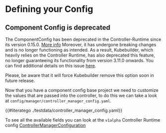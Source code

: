 # Defining your Config

<aside class="note warning">
<h1>Component Config is deprecated</h1>

The ComponentConfig has been deprecated in the Controller-Runtime since its version 0.15.0.  [More info](https://github.com/kubernetes-sigs/controller-runtime/issues/895)
Moreover, it has undergone breaking changes and is no longer functioning as intended.
As a result, Kubebuilder, which heavily relies on the Controller Runtime, has also deprecated this feature,
no longer guaranteeing its functionality from version 3.11.0 onwards. You can find additional details on this issue [here](https://github.com/kubernetes-sigs/controller-runtime/issues/2370).

Please, be aware that it will force Kubebuilder remove this option soon in future release.

</aside>

Now that you have a component config base project we need to customize the
values that are passed into the controller, to do this we can take a look at 
`config/manager/controller_manager_config.yaml`.

{{#literatego ./testdata/controller_manager_config.yaml}}

To see all the available fields you can look at the `v1alpha` Controller
Runtime config [ControllerManagerConfiguration][configtype]

[configtype]: https://pkg.go.dev/sigs.k8s.io/controller-runtime/pkg/config/v1alpha1#ControllerManagerConfigurationSpec